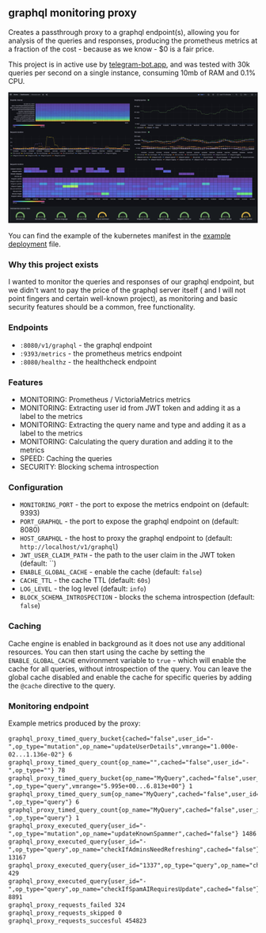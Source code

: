 ## graphql monitoring proxy

Creates a passthrough proxy to a graphql endpoint(s), allowing you for analysis of the queries and responses, producing the prometheus metrics at a fraction of the cost - because as we know - $0 is a fair price.

This project is in active use by [telegram-bot.app](https://telegram-bot.app), and was tested with 30k queries per second on a single instance, consuming 10mb of RAM and 0.1% CPU.

![Example of monitoring dashboard](static/monitoring-at-glance.png?raw=true)

You can find the example of the kubernetes manifest in the [example deployment](static/kubernetes-deployment.yaml) file.

### Why this project exists

I wanted to monitor the queries and responses of our graphql endpoint, but we didn't want to pay the price of the graphql server itself ( and I will not point fingers and certain well-known project), as monitoring and basic security features should be a common, free functionality.

### Endpoints

* `:8080/v1/graphql` - the graphql endpoint
* `:9393/metrics` - the prometheus metrics endpoint
* `:8080/healthz` - the healthcheck endpoint

### Features

* MONITORING: Prometheus / VictoriaMetrics metrics
* MONITORING: Extracting user id from JWT token and adding it as a label to the metrics
* MONITORING: Extracting the query name and type and adding it as a label to the metrics
* MONITORING: Calculating the query duration and adding it to the metrics
* SPEED: Caching the queries
* SECURITY: Blocking schema introspection

### Configuration

* `MONITORING_PORT` - the port to expose the metrics endpoint on (default: 9393)
* `PORT_GRAPHQL` - the port to expose the graphql endpoint on (default: 8080)
* `HOST_GRAPHQL` - the host to proxy the graphql endpoint to (default: `http://localhost/v1/graphql`)
* `JWT_USER_CLAIM_PATH` - the path to the user claim in the JWT token (default: ``)
* `ENABLE_GLOBAL_CACHE` - enable the cache (default: `false`)
* `CACHE_TTL` - the cache TTL (default: `60s`)
* `LOG_LEVEL` - the log level (default: `info`)
* `BLOCK_SCHEMA_INTROSPECTION` - blocks the schema introspection (default: `false`)

### Caching

Cache engine is enabled in background as it does not use any additional resources.
You can then start using the cache by setting the `ENABLE_GLOBAL_CACHE` environment variable to `true` - which will enable the cache for all queries, without introspection of the query. You can leave the global cache disabled and enable the cache for specific queries by adding the `@cache` directive to the query.

### Monitoring endpoint

Example metrics produced by the proxy:

```
graphql_proxy_timed_query_bucket{cached="false",user_id="-",op_type="mutation",op_name="updateUserDetails",vmrange="1.000e-02...1.136e-02"} 6
graphql_proxy_timed_query_count{op_name="",cached="false",user_id="-",op_type=""} 78
graphql_proxy_timed_query_bucket{op_name="MyQuery",cached="false",user_id="-",op_type="query",vmrange="5.995e+00...6.813e+00"} 1
graphql_proxy_timed_query_sum{op_name="MyQuery",cached="false",user_id="-",op_type="query"} 6
graphql_proxy_timed_query_count{op_name="MyQuery",cached="false",user_id="-",op_type="query"} 1
graphql_proxy_executed_query{user_id="-",op_type="mutation",op_name="updateKnownSpammer",cached="false"} 1486
graphql_proxy_executed_query{user_id="-",op_type="query",op_name="checkIfAdminsNeedRefreshing",cached="false"} 13167
graphql_proxy_executed_query{user_id="1337",op_type="query",op_name="checkIfKnownMedia",cached="false"} 429
graphql_proxy_executed_query{user_id="-",op_type="query",op_name="checkIfSpamAIRequiresUpdate",cached="false"} 8891
graphql_proxy_requests_failed 324
graphql_proxy_requests_skipped 0
graphql_proxy_requests_succesful 454823
```